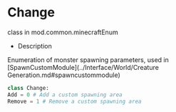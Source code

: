 # Change 

class in mod.common.minecraftEnum 

- Description 

Enumeration of monster spawning parameters, used in [SpawnCustomModule](../Interface/World/Creature Generation.md#spawncustommodule) 

```python 
class Change: 
Add = 0 # Add a custom spawning area 
Remove = 1 # Remove a custom spawning area 

``` 

